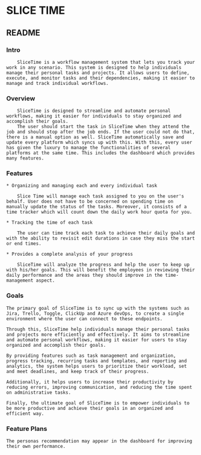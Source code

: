 # SLICE TIME 

## README 

### Intro 

        SliceTime is a workflow management system that lets you track your work in any scenario. This system is designed to help individuals manage their personal tasks and projects. It allows users to define, execute, and monitor tasks and their dependencies, making it easier to manage and track individual workflows. 
 
### Overview 
 

        SliceTime is designed to streamline and automate personal workflows, making it easier for individuals to stay organized and accomplish their goals.  
        The user should start the task in SliceTime when they attend the job and should stop after the job ends. If the user could not do that, there is a manual option as well. SliceTime automatically save and update every platform which syncs up with this. With this, every user has given the luxury to manage the functionalities of several platforms at the same time. This includes the dashboard which provides many features. 

### Features 

    * Organizing and managing each and every individual task 

        Slice Time will manage each task assigned to you on the user's behalf. User does not have to be concerned on spending time on manually update the status of the tasks. Moreover, it consists of a time tracker which will count down the daily work hour quota for you. 

    * Tracking the time of each task 

        The user can time track each task to achieve their daily goals and with the ability to revisit edit durations in case they miss the start or end times. 

    * Provides a complete analysis of your progress 

		SliceTime will analyze the progress and help the user to keep up with his/her goals. This will benefit the employees in reviewing their daily performance and the areas they should improve in the time-management aspect. 

### Goals 

    The primary goal of SliceTime is to sync up with the systems such as Jira, Trello, Toggle, ClickUp and Azure devOps, to create a single environment where the user can connect to these endpoints. 

    Through this, SliceTime help individuals manage their personal tasks and projects more efficiently and effectively. It aims to streamline and automate personal workflows, making it easier for users to stay organized and accomplish their goals.  

    By providing features such as task management and organization, progress tracking, recurring tasks and templates, and reporting and analytics, the system helps users to prioritize their workload, set and meet deadlines, and keep track of their progress.  

    Additionally, it helps users to increase their productivity by reducing errors, improving communication, and reducing the time spent on administrative tasks.  

    Finally, the ultimate goal of SliceTime is to empower individuals to be more productive and achieve their goals in an organized and efficient way. 

 

### Feature Plans 

    The personas recommendation may appear in the dashboard for improving their own performance.  